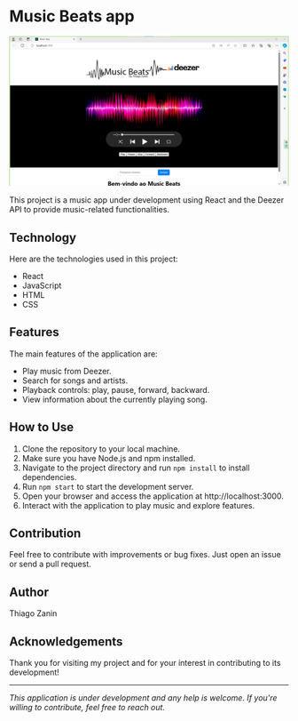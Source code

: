 # Music Beats app

![Music Beats Layout](src/assets/images/website.png)

This project is a music app under development using React and the Deezer API to provide music-related functionalities.

## Technology

Here are the technologies used in this project:

- React
- JavaScript
- HTML
- CSS

## Features

The main features of the application are:

- Play music from Deezer.
- Search for songs and artists.
- Playback controls: play, pause, forward, backward.
- View information about the currently playing song.

## How to Use

1. Clone the repository to your local machine.
2. Make sure you have Node.js and npm installed.
3. Navigate to the project directory and run `npm install` to install dependencies.
4. Run `npm start` to start the development server.
5. Open your browser and access the application at http://localhost:3000.
6. Interact with the application to play music and explore features.

## Contribution

Feel free to contribute with improvements or bug fixes. Just open an issue or send a pull request.

## Author

Thiago Zanin

## Acknowledgements

Thank you for visiting my project and for your interest in contributing to its development!

---

*This application is under development and any help is welcome. If you're willing to contribute, feel free to reach out.*


